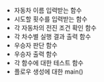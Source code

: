 - 자동차 이름 입력받는 함수
- 시도할 횟수를 입력받는 함수
- 각 자동차의 전진 조건 확인 함수
- 각 차수별 실행 결과 출력 함수
- 우승자 판단 함수
- 우승자 출력 함수
- 각 함수에 대한 테스트 함수
- 플로우 생성에 대한 main()
